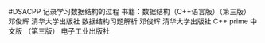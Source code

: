 #DSACPP 记录学习数据结构的过程
书籍：数据结构（C++语言版）（第三版）    邓俊辉   清华大学出版社
      数据结构习题解析                  邓俊辉   清华大学出版社
      C++ prime 中文版 （第三版）                电子工业出版社

